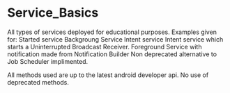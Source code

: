 # Service_Basics
All types of services deployed for educational purposes.
Examples given for:
Started service
Backgroung Service
Intent service
Intent service which starts a Uninterrupted Broadcast Receiver.
Foreground Service with notification made from Notification Builder
Non deprecated alternative to Job Scheduler implimented.

All methods used are up to the latest android developer api.
No use of deprecated methods.

